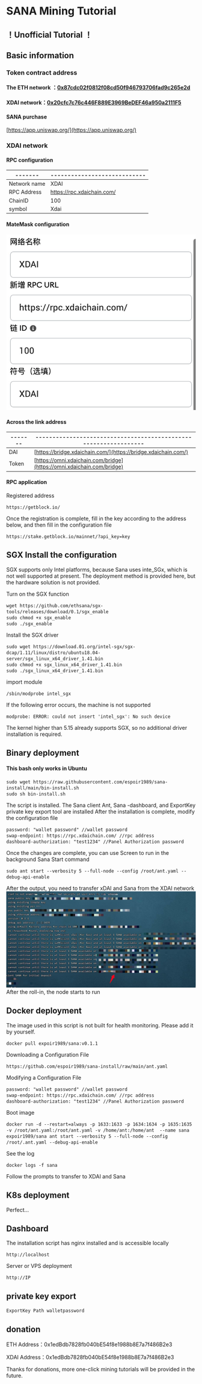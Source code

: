 # SANA Mining Tutorial
## ！Unofficial Tutorial ！
## Basic information
### Token contract address
#### The ETH network ：[0x87cdc02f0812f08cd50f946793706fad9c265e2d](https://etherscan.io/token/0x87cdc02f0812f08cd50f946793706fad9c265e2d)

#### XDAI network：[0x20cfc7c76c446F889E3969BeDEF46a950a2111F5](https://blockscout.com/xdai/mainnet/tokens/0x20cfc7c76c446F889E3969BeDEF46a950a2111F5)

#### SANA purchase

[https://app.uniswap.org/](https://app.uniswap.org/)

### XDAI network
#### RPC configuration
|-------|----------------------------|
|-------|----------------------------|
| Network name  | XDAI                       |
| RPC Address | https://rpc.xdaichain.com/ |
| ChainID   | 100                        |
| symbol    | Xdai                       |

#### MateMask configuration
![](images/matemasj-xdai.jpg)


#### Across the link address
|-------|----------------------------------------------------------------|
|-------|----------------------------------------------------------------|
| DAI | [https://bridge.xdaichain.com/](https://bridge.xdaichain.com/) |
| Token  | [https://omni.xdaichain.com/bridge](https://omni.xdaichain.com/bridge)                              |

#### RPC application
Registered address
```
https://getblock.io/
```
Once the registration is complete, fill in the key according to the address below, and then fill in the configuration file
```
https://stake.getblock.io/mainnet/?api_key=key
```

## SGX Install the configuration
SGX supports only Intel platforms, because Sana uses inte_SGx, which is not well supported at present. The deployment method is provided here, but the hardware solution is not provided.

Turn on the SGX function
```
wget https://github.com/ethsana/sgx-tools/releases/download/0.1/sgx_enable
sudo chmod +x sgx_enable
sudo ./sgx_enable
```
Install the SGX driver
```
sudo wget https://download.01.org/intel-sgx/sgx-dcap/1.11/linux/distro/ubuntu18.04-server/sgx_linux_x64_driver_1.41.bin
sudo chmod +x sgx_linux_x64_driver_1.41.bin
sudo ./sgx_linux_x64_driver_1.41.bin
```
import module
```
/sbin/modprobe intel_sgx
```
If the following error occurs, the machine is not supported
```
modprobe: ERROR: could not insert 'intel_sgx': No such device
```
The kernel higher than 5.15 already supports SGX, so no additional driver installation is required.

## Binary deployment
#### This bash only works in Ubuntu
```shell
sudo wget https://raw.githubusercontent.com/espoir1989/sana-install/main/bin-install.sh
sudo sh bin-install.sh
```
The script is installed. The Sana client Ant, Sana -dashboard, and ExportKey private key export tool are installed
After the installation is complete, modify the configuration file
```
password: "wallet password" //wallet password
swap-endpoint: https://rpc.xdaichain.com/ //rpc address
dashboard-authorization: "test1234" //Panel Authorization password
```
Once the changes are complete, you can use Screen to run in the background
Sana Start command
```
sudo ant start --verbosity 5 --full-node --config /root/ant.yaml --debug-api-enable
```
After the output, you need to transfer xDAI and Sana from the XDAI network
![](images/xdai-001.jpg)
After the roll-in, the node starts to run

## Docker deployment
The image used in this script is not built for health monitoring. Please add it by yourself.
```
docker pull expoir1989/sana:v0.1.1
```
Downloading a Configuration File
```
https://github.com/espoir1989/sana-install/raw/main/ant.yaml
```
Modifying a Configuration File
```
password: "wallet password" //wallet password
swap-endpoint: https://rpc.xdaichain.com/ //rpc address
dashboard-authorization: "test1234" //Panel Authorization password
```
Boot image
```
docker run -d --restart=always -p 1633:1633 -p 1634:1634 -p 1635:1635 -v /root/ant.yaml:/root/ant.yaml -v /home/ant:/home/ant  --name sana expoir1989/sana ant start --verbosity 5 --full-node --config /root/.ant.yaml --debug-api-enable
```
See the log
```
docker logs -f sana
```
Follow the prompts to transfer to XDAI and Sana

## K8s deployment
Perfect...

## Dashboard
The installation script has nginx installed and is accessible locally
```
http://localhost
```
Server or VPS deployment
```
http://IP
```

## private key export
```
ExportKey Path walletpassword
```

## donation

ETH Address：0x1edBdb7828fb040bE54f8e1988b8E7a7f486B2e3

XDAI Address：0x1edBdb7828fb040bE54f8e1988b8E7a7f486B2e3

Thanks for donations, more one-click mining tutorials will be provided in the future.